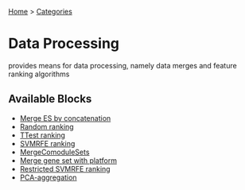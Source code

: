 
[Home](../../../index.html) > [Categories](../../index.html)
# Data Processing

 provides means for data processing, namely data merges and feature ranking algorithms

## Available Blocks

* [Merge ES by concatenation](merge_es_by_concatenation.html)
* [Random ranking](random_ranking.html)
* [TTest ranking](ttest_ranking.html)
* [SVMRFE ranking](svmrfe_ranking.html)
* [MergeComoduleSets](mergecomodulesets.html)
* [Merge gene set with platform](merge_gene_set_with_platform.html)
* [Restricted SVMRFE ranking](restricted_svmrfe_ranking.html)
* [PCA-aggregation](pca-aggregation.html)


